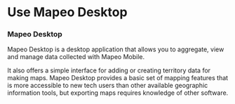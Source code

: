 # Use Mapeo Desktop

### Mapeo Desktop

Mapeo Desktop is a desktop application that allows you to aggregate, view and manage data collected with Mapeo Mobile. 

It also offers a simple interface for adding or creating territory data for making maps. Mapeo Desktop provides a basic set of mapping features that is more accessible to new tech users than other available geographic information tools, but exporting maps requires knowledge of other software.




